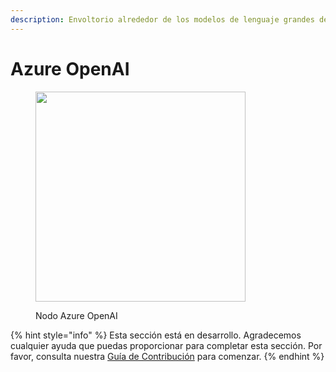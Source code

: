 ```yaml
---
description: Envoltorio alrededor de los modelos de lenguaje grandes de Azure OpenAI.
---
```


# Azure OpenAI

<figure><img src="../../../../integraciones/langchain/llms/broken-reference" alt="" width="336"><figcaption><p>Nodo Azure OpenAI</p></figcaption></figure>

{% hint style="info" %}
Esta sección está en desarrollo. Agradecemos cualquier ayuda que puedas proporcionar para completar esta sección. Por favor, consulta nuestra [Guía de Contribución](../../../../contributing/) para comenzar.
{% endhint %}
